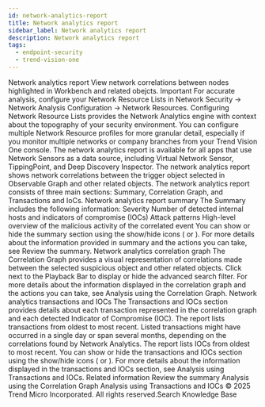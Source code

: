```yaml
---
id: network-analytics-report
title: Network analytics report
sidebar_label: Network analytics report
description: Network analytics report
tags:
  - endpoint-security
  - trend-vision-one
---
```


 Network analytics report View network correlations between nodes highlighted in Workbench and related obejcts. Important For accurate analysis, configure your Network Resource Lists in Network Security → Network Analysis Configuration → Network Resources. Configuring Network Resource Lists provides the Network Analytics engine with context about the topography of your security environment. You can configure multiple Network Resource profiles for more granular detail, especially if you monitor multiple networks or company branches from your Trend Vision One console. The network analytics report is available for all apps that use Network Sensors as a data source, including Virtual Network Sensor, TippingPoint, and Deep Discovery Inspector. The network analytics report shows network correlations between the trigger object selected in Observable Graph and other related objects. The network analytics report consists of three main sections: Summary, Correlation Graph, and Transactions and IoCs. Network analytics report summary The Summary includes the following information: Severity Number of detected internal hosts and indicators of compromise (IOCs) Attack patterns High-level overview of the malicious activity of the correlated event You can show or hide the summary section using the show/hide icons ( or ). For more details about the information provided in summary and the actions you can take, see Review the summary. Network analytics correlation graph The Correlation Graph provides a visual representation of correlations made between the selected suspicious object and other related objects. Click next to the Playback Bar to display or hide the advanced search filter. For more details about the information displayed in the correlation graph and the actions you can take, see Analysis using the Correlation Graph. Network analytics transactions and IOCs The Transactions and IOCs section provides details about each transaction represented in the correlation graph and each detected Indicator of Compromise (IOC). The report lists transactions from oldest to most recent. Listed transactions might have occurred in a single day or span several months, depending on the correlations found by Network Analytics. The report lists IOCs from oldest to most recent. You can show or hide the transactions and IOCs section using the show/hide icons ( or ). For more details about the information displayed in the transactions and IOCs section, see Analysis using Transactions and IOCs. Related information Review the summary Analysis using the Correlation Graph Analysis using Transactions and IOCs © 2025 Trend Micro Incorporated. All rights reserved.Search Knowledge Base